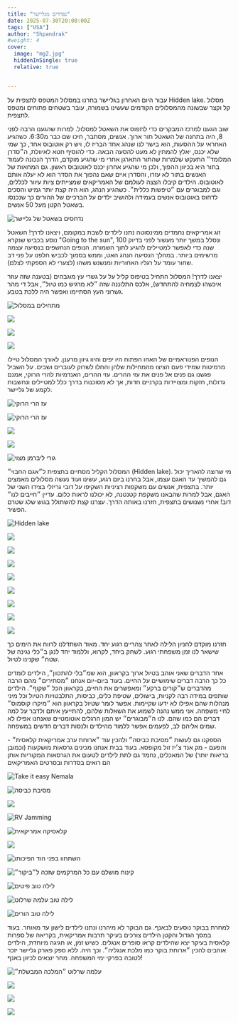 ```yaml
---
title: "נפרדים מגליישר"
date: 2025-07-30T20:00:00Z
tags: ["USA"]
author: "Shpandrak"
#weight: 4
cover:
  image: "mg2.jpg"
  hiddenInSingle: true
  relative: true


---
```


עבור היום האחרון בגליישר בחרנו במסלול המטפס לתצפית על Hidden lake. מסלול קל וקצר שבשונה מהמסלולים הקודמים שעשינו בשמורה, עובר בשטחים פתוחים ומטפס לתצפית.

שוב הגענו למרכז המבקרים כדי לתפוס את השאטל למסלול. למרות שהגענו הרבה לפני 8, היה בתחנה של השאטל תור ארוך. אנשים, מסתבר, חיכו שם כבר מ6:30. כשהגיע האחראי על ההסעות, הוא בישר לנו שנהג אחד הבריז לו, ויש רק אוטובוס אחד, כך שמי שלא יכנס, יאלץ להמתין לא מעט להסעה הבאה. כדי להוסיף חטא לאיוולת, ה״סדרן המלומד״ התעקש שלמרות שהתור התארגן אחרי מי שהגיע מוקדם, הדרך הנכונה לעמוד בתור היא בכיוון ההפוך, ולכן מי שהגיע אחרון יכנס לאוטובוס ראשון. גם המחאות של האנשים בתור לא עזרו, והסדרן איים שאם נהפוך את הסדר הוא לא יעלה אותם לאוטובוס. הילדים קיבלו הצצה לעולמם של האמריקאים שמצייתים ציות עיוור לכללים, וגם למבוגרים עם ״טיפשות כללית״. כשהגיע הנהג, הוא היה קצת יותר גמיש והסכים לדחוס באוטובוס אנשים בעמידה ולהושיב ילדים על הברכיים של ההורים כך שנכנסו בשאטל הקטן מעל 50 אנשים.

![](bus.jpg "נדחסים בשאטל של גליישר")

זוג אמריקאים נחמדים ממינסוטה נתנו לילדים לשבת במקומם, ויצאנו לדרך! השאטל נוסע בכביש שנקרא "Going to the sun", ונסלל במשך יותר מעשור לפני בדיוק 100 שנה כדי לאפשר למטיילים להגיע לתוך השמורה. הנופים הנחשפים בנסיעה עצמה מרשימים ביותר. במהלך הנסיעה הנהג האט, וממש בסמוך לכביש חלפנו על פני דב שחור עומד על רגליו האחוריות ומנשנש משהו (לצערי לא הספקתי לצלם).

יצאנו לדרך! המסלול התחיל בטיפוס קליל על על גשרי עץ מוגבהים (בטענה שזה עוזר איכשהו לצמחיה להתחדש), אלכס התלוננה שזה ״לא מרגיש כמו טיול״, אבל די מהר גשרוני העץ הסתיימו ואפשר היה ללכת בטבע. 

![](climb1.jpg "מתחילים במסלול")

![](climb2.jpg)

![](climb3.jpg)

![](climb4.jpg)

הנופים הפנוראמיים של האחו הפתוח היו יפים והיוו גיוון מרענן. לאורך המסלול טיילו מרמיטות שמידי פעם הציצו מהמחילות שלהן והחלו לשרוק לעוברים ושבים. על השביל פגשנו גם פנים אל פנים את עזי ההרים. עזי ההרים, האנדמיות להרי הרוקי, אמנם גדולות, חזקות ומצויידות בקרניים חדות, אך לא מסוכנות בדרך כלל למטיילים ונחשבות לקמע של גליישר.

![](mg2.jpg "עז הרי הרוקי")

![](mg1.jpg "עז הרי הרוקי")

![](marmot.jpg)

![](butterfly.jpg)

![](kids.jpg "גורי ליברמן מצוי")

המסלול הקליל מסתיים בתצפית ל״אגם החבוי״ (Hidden lake). מי שרוצה להאריך יכול גם להמשיך עד האגם עצמו, אבל בחרנו ביום רגוע, עשינו ועוד נעשה מסלולים מאמצים יותר. בתצפית, אנשים עם משקפות רציניות השקיפו על דובי גריזלי בצידו השני של האגם, אבל למרות שהבאנו משקפת קטנטנה, לא יכולנו לראות כלום. עדיין ״חייבים לנו״ דוב! אחרי נשנושים בתצפית, חזרנו באותה הדרך. עצרנו קצת להשתולל בגוש שלג שטרם הפשיר. 

![](hiddenLake.jpg "Hidden lake")

![](hiddenLakeOutlook.jpg)

![](hiddenLakeOutlookLunch.jpg)

![](snow1.jpg)

![](snow2.jpg)

![](snow3.jpg)

![](snow4.jpg)

![](snow5.jpg)

![](hiddenLakeStats.PNG)

חזרנו מוקדם לחניון הלילה לאחר צהריים רגוע יחד. מאוד השתדלנו לרווח את הימים כך שישאר לנו זמן משפחתי רגוע. לשחק ביחד, לקרוא, וללמוד יחד לנגן ב״כלי נגינה של שטח״ שקנינו לטיול.

אחד הדברים שאני אוהב בטיול ארוך בקראוון, הוא שמ״בלי להתכוון״, הילדים לומדים כל כך הרבה דברים שימושיים על החיים. בעוד ביום-יום אנחנו ״מסתירים״ מהם הרבה מהדברים ש״קורים ברקע״ ומאפשרים את החיים, בקראוון הכל ״שקוף״. הילדים שותפים במידה רבה לקניות, בישולים, שטיפת כלים, כביסות, התלבטויות הטיול וכל מיני מנהלות שהם אפילו לא ידעו שקיימות. אפשר לומר שטיול בקראוון הוא ״מיקרו קוסמוס״ לחיי משפחה. אני ממש נהנה לשמוע את השאלות שלהם, להתייעץ איתם ולדבר על למה דברים הם כמו שהם. לנו ה״מבוגרים״ יש המון הרגלים אוטומטיים שאנחנו אפילו לא שמים אליהם לב, לפעמים אפשר ללמוד מהילדים ולנסות דברים חדשים במשפחה.

 הספקנו גם לעשות ״מסיבת כביסה״ ולהכין עוד ״ארוחת ערב אמריקאית קלאסית״ - והפעם - מק אנד צ׳יז זול מקופסא. בעוד בבית אנחנו מכינים גרסאות מושקעות (וכמובן בריאות יותר) של המאכלים, נחמד גם לתת לילדים לטעום את הגרסאות המקוריות אותן הם רואים בסדרות ובסרטים האמריקאים

![](nemalaBeer.jpg "Take it easy Nemala")

![](laundryParty.jpg "מסיבת כביסה")

![](playTime1.jpg)

![](playTime2.jpg "RV Jamming")

![](boxMacAndCheeze.jpg "קלאסיקה אמריקאית")

![](dinnerMacAndCheeze.jpg)

![](upsideDownBear1.jpg "השתחוו בפני הוד הפיכותו")

![](upsideDownBear2.jpg "קינוח מושלם עם כל המרקמים שזכה ל״ביקור״")

![](goodNightPitim.jpg "לילה טוב פיטים")

![](goodNightAC.jpg "לילה טוב עלמה שרלוט")

![](beerSunset.jpg "לילה טוב הורים")

למחרת בבוקר נוסעים לבאנף. גם הבוקר לא מיהרנו ונתנו לילדים לישון עד מאוחר. בעוד במסך הגדול והקטן הילדים צורכים בעיקר תרבות אמריקאית, בקריאה של ספרות קלאסית בעיקר יצא שהילדים קראו סופרים אנגלים. כשיש זמן, או חגיגה מיוחדת, הילדים אוהבים להכין ״ארוחת בוקר כמו מלכת אנגליה״. וכך היה. ללא ספק פארק גליישר יזכר לטובה בפרקי ימי המשפחה. מחר יוצאים לכיוון באנף!

![](fullEnglish1.jpg "עלמה שרלוט ״המלכה המבשלת״")

![](fullEnglish2.jpg)

![](fullEnglish3.jpg)

![](fullEnglish4.jpg)

